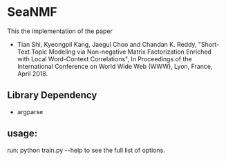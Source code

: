 # SeaNMF

This the implementation of the paper
- Tian Shi, Kyeongpil Kang, Jaegul Choo and Chandan K. Reddy, "Short-Text Topic Modeling via Non-negative Matrix Factorization Enriched with Local Word-Context Correlations", In Proceedings of the International Conference on World Wide Web (WWW), Lyon, France, April 2018.

## Library Dependency
- argparse

## usage:

run: python train.py --help to see the full list of options.
